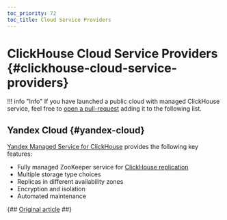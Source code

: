 ```yaml
---
toc_priority: 72
toc_title: Cloud Service Providers
---
```


# ClickHouse Cloud Service Providers {#clickhouse-cloud-service-providers}

!!! info "Info"
    If you have launched a public cloud with managed ClickHouse service, feel free to [open a pull-request](https://github.com/ClickHouse/ClickHouse/edit/master/docs/en/commercial/cloud.md) adding it to the following list.

## Yandex Cloud {#yandex-cloud}

[Yandex Managed Service for ClickHouse](https://cloud.yandex.com/services/managed-clickhouse?utm_source=referrals&utm_medium=clickhouseofficialsite&utm_campaign=link3) provides the following key features:

-   Fully managed ZooKeeper service for [ClickHouse replication](../engines/table_engines/mergetree_family/replication.md)
-   Multiple storage type choices
-   Replicas in different availability zones
-   Encryption and isolation
-   Automated maintenance

{## [Original article](https://clickhouse.tech/docs/en/commercial/cloud/) ##}
